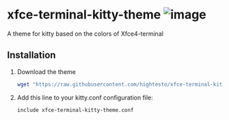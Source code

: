 # xfce-terminal-kitty-theme ![image](https://github.com/user-attachments/assets/beab7b2d-4312-442a-add8-3c56448e5500)
A theme for kitty based on the colors of Xfce4-terminal

## Installation

1. Download the theme
      ```bash
      wget "https://raw.githubusercontent.com/hightesto/xfce-terminal-kitty-theme/master/themes/xfce-terminal-kitty-theme.conf" -P ~/.config/kitty/
      ```

2. Add this line to your kitty.conf configuration file:

    ```
    include xfce-terminal-kitty-theme.conf
    ```
